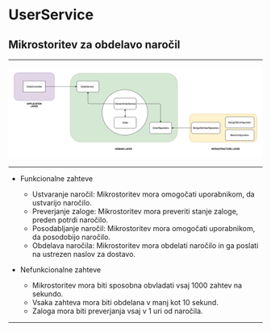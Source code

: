 # UserService
## Mikrostoritev za obdelavo naročil
___

![Screenshot](/microservices/OrderService/OrderService.png "Organized Layerd using DDD")

___

* Funkcionalne zahteve
    * Ustvaranje naročil: Mikrostoritev mora omogočati uporabnikom, da ustvarijo naročilo.
    * Preverjanje zaloge: Mikrostoritev mora preveriti stanje zaloge, preden potrdi naročilo.
    * Posodabljanje naročil: Mikrostoritev mora omogočati uporabnikom, da posodobijo naročilo.
    * Obdelava naročila: Mikrostoritev mora obdelati naročilo in ga poslati na ustrezen naslov za dostavo.
    

* Nefunkcionalne zahteve
    * Mikrostoritev mora biti sposobna obvladati vsaj 1000 zahtev na sekundo.
    * Vsaka zahteva mora biti obdelana v manj kot 10 sekund.
    * Zaloga mora biti preverjanja vsaj v 1 uri od naročila. 

___
    



